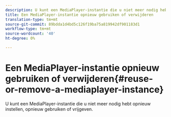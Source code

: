 ```yaml
---
description: U kunt een MediaPlayer-instantie die u niet meer nodig hebt opnieuw instellen, opnieuw gebruiken of vrijgeven.
title: Een MediaPlayer-instantie opnieuw gebruiken of verwijderen
translation-type: tm+mt
source-git-commit: 89bdda1d4bd5c126f19ba75a819942df901183d1
workflow-type: tm+mt
source-wordcount: '40'
ht-degree: 0%

---
```



# Een MediaPlayer-instantie opnieuw gebruiken of verwijderen{#reuse-or-remove-a-mediaplayer-instance}

U kunt een MediaPlayer-instantie die u niet meer nodig hebt opnieuw instellen, opnieuw gebruiken of vrijgeven.

